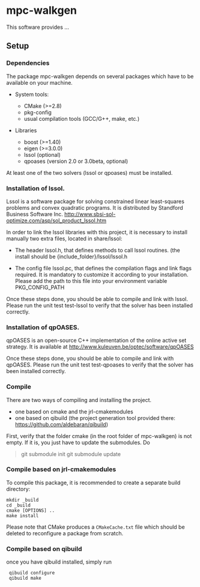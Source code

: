 mpc-walkgen
===========

This software provides ...

Setup
-----

### Dependencies

The package mpc-walkgen depends on several packages which
have to be available on your machine.

 - System tools:
   - CMake (>=2.8)
   - pkg-config
   - usual compilation tools (GCC/G++, make, etc.)

 - Libraries
   - boost (>=1.40)
   - eigen (>=3.0.0)
   - lssol (optional)
   - qpoases (version 2.0 or 3.0beta, optional)

 At least one of the two solvers (lssol or qpoases) must be installed.

### Installation of lssol.

Lssol is a software package for solving constrained linear least-squares
problems and convex quadratic programs.
It is distributed by Standford Business Software Inc.
http://www.sbsi-sol-optimize.com/asp/sol_product_lssol.htm

In order to link the lssol libraries with this project, it is necessary
to install manually two extra files, located in share/lssol:
- The header lssol.h, that defines methods to call lssol routines.
  (the install should be {include_folder}/lssol/lssol.h

- The config file lssol.pc, that defines the compilation flags and link flags
   required. It is mandatory to customize it according to your installation.
   Please add the path to this file into your environment variable
   PKG_CONFIG_PATH

Once these steps done, you should be able to compile and link with lssol.
Please run the unit test test-lssol to verify that the solver has been installed
correctly.

### Installation of qpOASES.

qpOASES is an open-source C++ implementation of the online active set strategy.
It is available at http://www.kuleuven.be/optec/software/qpOASES

Once these steps done, you should be able to compile and link with qpOASES.
Please run the unit test test-qpoases to verify that the solver has been
installed correctly.

### Compile

There are two ways of compiling and installing the project.
- one based on cmake and the jrl-cmakemodules
- one based on qibuild (the project generation tool provided there:
    https://github.com/aldebaran/qibuild)

First, verify that the folder cmake (in the root folder of mpc-walkgen) is not
empty. If it is, you just have to update the submodules. Do
> git submodule init
> git submodule update

### Compile based on jrl-cmakemodules

To compile this package, it is recommended to create a separate build
directory:

    mkdir _build
    cd _build
    cmake [OPTIONS] ..
    make install

Please note that CMake produces a `CMakeCache.txt` file which should
be deleted to reconfigure a package from scratch.

### Compile based on qibuild

once you have qibuild installed, simply run

     qibuild configure
     qibuild make

